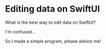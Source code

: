#  Editing data on SwiftUI



What is the best way to edit data on SwiftUI?

I'm confused...

So I made a simple program, please advice me!
